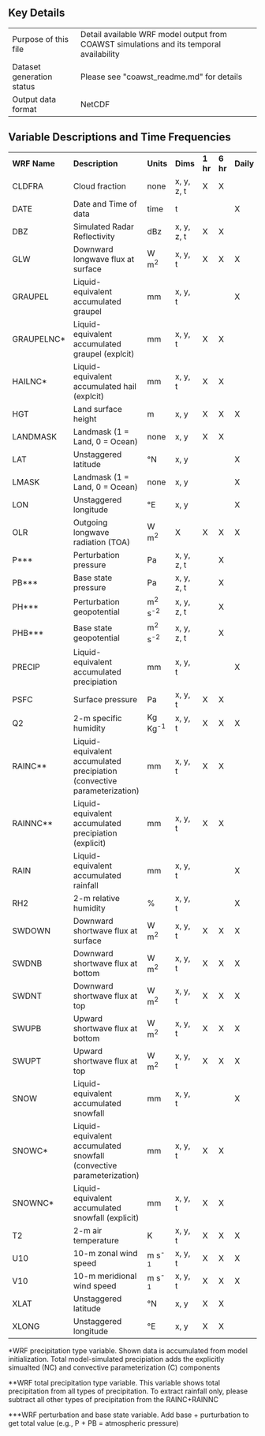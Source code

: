 ## Key Details

| | | 
|:-----|:-----|
| Purpose of this file | Detail available WRF model output from COAWST simulations and its temporal availability |
| Dataset generation status | Please see "coawst_readme.md" for details |
| Output data format | NetCDF |

## Variable Descriptions and Time Frequencies

| | | | | | | | |
|:-----|:-----|:-----|:-----|:-----|:-----|:-----|:-----|
| **WRF Name** | **Description** | **Units** | **Dims** |  **1 hr** | **6 hr** | **Daily** | **Monthly** |
| CLDFRA | Cloud fraction | none | x, y, z, t | X  | X |  |  |
| DATE | Date and Time of data | time | t |  |   | X | X |
| DBZ | Simulated Radar Reflectivity | dBz | x, y, z, t | X | X |  |  |
| GLW | Downward longwave flux at surface | W m<sup>2</sup> | x, y, t | X | X | X | X |
| GRAUPEL | Liquid-equivalent accumulated graupel | mm | x, y, t |   |   | X | X |
| GRAUPELNC* | Liquid-equivalent accumulated graupel (explcit) | mm | x, y, t | X | X |  |  |
| HAILNC* | Liquid-equivalent accumulated hail (explcit) | mm | x, y, t | X | X |  |  |
| HGT | Land surface height | m | x, y | X | X | X | X |
| LANDMASK | Landmask (1 = Land, 0 = Ocean) | none | x, y | X  | X |  |  |
| LAT | Unstaggered latitude | °N | x, y |  |   | X | X |
| LMASK | Landmask (1 = Land, 0 = Ocean) | none | x, y |  |   | X | X |
| LON | Unstaggered longitude | °E | x, y |  |   | X | X |
| OLR | Outgoing longwave radiation (TOA) | W m<sup>2</sup> | X | X | X | X |
| P*** | Perturbation pressure | Pa | x, y, z, t |  | X |  |  |
| PB*** | Base state pressure | Pa | x, y, z, t |  | X |  |  |
| PH*** | Perturbation geopotential | m<sup>2</sup> s<sup>-2</sup> | x, y, z, t |  | X |  |  |
| PHB*** | Base state geopotential | m<sup>2</sup> s<sup>-2</sup> | x, y, z, t |  | X |  |  |
| PRECIP | Liquid-equivalent accumulated precipiation | mm | x, y, t |  |   | X | X |
| PSFC | Surface pressure | Pa | x, y, t | X | X |  |  |
| Q2 | 2-m specific humidity | Kg Kg<sup>-1</sup> | x, y, t | X | X | X | X |
| RAINC** | Liquid-equivalent accumulated precipiation (convective parameterization) | mm | x, y, t | X | X |  |  |
| RAINNC** | Liquid-equivalent accumulated precipiation (explicit) | mm | x, y, t | X | X |  |  |
| RAIN | Liquid-equivalent accumulated rainfall | mm | x, y, t |  |   | X | X |
| RH2 | 2-m relative humidity | % | x, y, t |   |   | X | X |
| SWDOWN | Downward shortwave flux at surface | W m<sup>2</sup> | x, y, t | X | X | X | X |
| SWDNB | Downward shortwave flux at bottom | W m<sup>2</sup> | x, y, t | X | X | X | X |
| SWDNT | Downward shortwave flux at top | W m<sup>2</sup> | x, y, t | X | X | X | X |
| SWUPB | Upward shortwave flux at bottom | W m<sup>2</sup> | x, y, t | X | X | X | X |
| SWUPT | Upward shortwave flux at top | W m<sup>2</sup> | x, y, t | X | X | X | X |
| SNOW | Liquid-equivalent accumulated snowfall | mm | x, y, t |  |   | X | X |
| SNOWC* | Liquid-equivalent accumulated snowfall (convective parameterization) | mm | x, y, t | X | X |  |  |
| SNOWNC* | Liquid-equivalent accumulated snowfall (explicit) | mm | x, y, t | X | X |  |  |
| T2 | 2-m air temperature | K | x, y, t | X | X | X | X |
| U10 | 10-m zonal wind speed | m s<sup>-1</sup> | x, y, t | X | X | X | X |
| V10 | 10-m meridional wind speed | m s<sup>-1</sup> | x, y, t | X | X | X | X |
| XLAT | Unstaggered latitude | °N | x, y | X  | X  |  |  |
| XLONG | Unstaggered longitude | °E | x, y | X | X  |  |  |

*WRF precipitation type variable. Shown data is accumulated from model initialization. Total model-simulated precipiation adds the explicitly simualted (NC) and convective parameterization (C) components

**WRF total precipitation type variable. This variable shows total precipitation from all types of precipitation. To extract rainfall only, please subtract all other types of precipitation from the RAINC+RAINNC 

***WRF perturbation and base state variable. Add base + purturbation to get total value (e.g., P + PB = atmospheric pressure) 
